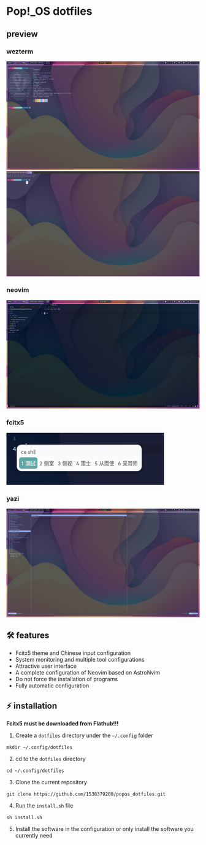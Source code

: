 # Pop!_OS dotfiles

## preview

### wezterm
![wezterm](./images/global.png)
![tabs](./images/tabs.png)

### neovim
![neovim](./images/neovimpng.png)

### fcitx5
![fcitx5](./images/keyboard.png)

### yazi
![yazi](./images/yazi.png)

## 🛠 features

- Fcitx5 theme and Chinese input configuration
- System monitoring and multiple tool configurations
- Attractive user interface
- A complete configuration of Neovim based on AstroNvim
- Do not force the installation of programs
- Fully automatic configuration

## ⚡️ installation

**Fcitx5 must be downloaded from Flathub!!!**

1. Create a `dotfiles` directory under the `~/.config` folder

```shell
mkdir ~/.config/dotfiles
```

2. cd to the `dotfiles` directory

```shell
cd ~/.config/dotfiles
```

3. Clone the current repository

```shell
git clone https://github.com/1538379200/popos_dotfiles.git
```

4. Run the `install.sh` file

```shell
sh install.sh
```

5. Install the software in the configuration or only install the software you currently need
